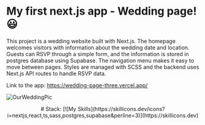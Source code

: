 # My first next.js app - Wedding page! 😃

This project is a wedding website built with Next.js. The homepage welcomes visitors with information about the wedding date and location. Guests can RSVP through a simple form, and the information is stored in postgres database using Supabase. The navigation menu makes it easy to move between pages. Styles are managed with SCSS and the backend uses Next.js API routes to handle RSVP data.

Link to the app: https://wedding-page-three.vercel.app/


![OurWeddingPic](https://github.com/user-attachments/assets/dc76b2c5-85c7-4ad6-9a2e-ad056b882f6f)
 <div style="text-align: center;">
# Stack: 
[![My Skills](https://skillicons.dev/icons?i=nextjs,react,ts,sass,postgres,supabase&perline=3)](https://skillicons.dev)
</div>